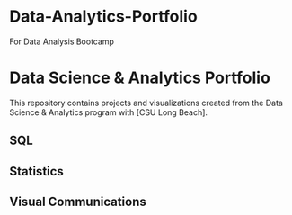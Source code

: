# Data-Analytics-Portfolio
For Data Analysis Bootcamp


# Data Science & Analytics Portfolio
This repository contains projects and visualizations created from the Data Science & Analytics program with [CSU Long Beach].

## SQL

## Statistics

## Visual Communications
